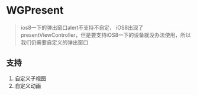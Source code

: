 WGPresent
======


> ios8一下的弹出窗口alert不支持不自定， iOS8出现了presentViewController，但是要支持iOS8一下的设备就没办法使用，所以我们仍需要自定义的弹出窗口

## 支持

1. 自定义子视图
2. 自定义动画


